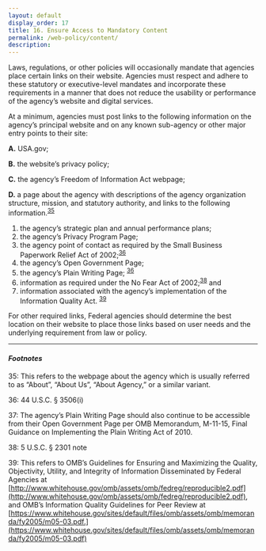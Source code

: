 ```yaml
---
layout: default
display_order: 17 
title: 16. Ensure Access to Mandatory Content
permalink: /web-policy/content/
description:
---
```

Laws, regulations, or other policies will occasionally mandate that agencies place certain links on their website. Agencies must respect and adhere to these statutory or executive-level mandates and incorporate these requirements in a manner that does not reduce the usability or performance of the agency’s website and digital services.

At a minimum, agencies must post links to the following information on the agency’s principal website and on any known sub-agency or other major entry points to their site:

**A.**	USA.gov;

**B.**	the website’s privacy policy;

**C.**	the agency’s Freedom of Information Act webpage;

**D.**	a page about the agency with descriptions of the agency organization structure, mission, and statutory authority, and links to the following information.<sup>[35](#myfootnote14)</sup>  

1.	the agency’s strategic plan and annual performance plans;
2.	the agency’s Privacy Program Page;
3.	the agency point of contact as required by the Small Business Paperwork Relief Act of 2002;<sup>[36](#myfootnote36)</sup>   
4.	the agency’s Open Government Page;
5.	the agency’s Plain Writing Page;  <sup>[36](#myfootnote14)</sup> 
6.	information as required under the No Fear Act of 2002;<sup>[38](#myfootnote14)</sup>   and 
7.	information associated with the agency’s implementation of the Information Quality Act. <sup>[39](#myfootnote39)</sup>  

For other required links, Federal agencies should determine the best location on their website to place those links based on user needs and the underlying requirement from law or policy. 

***
#### *Footnotes*
<a name="myfootnote12">35</a>: This refers to the webpage about the agency which is usually referred to as “About”, “About Us”, “About Agency,” or a similar variant.

<a name="myfootnote12">36</a>: 44 U.S.C. § 3506(i)

<a name="myfootnote12">37</a>: The agency’s Plain Writing Page should also continue to be accessible from their Open Government Page per OMB Memorandum, M-11-15, Final Guidance on Implementing the Plain Writing Act of 2010.

<a name="myfootnote12">38</a>: 5 U.S.C. § 2301 note 

<a name="myfootnote12">39</a>: This refers to OMB’s Guidelines for Ensuring and Maximizing the Quality, Objectivity, Utility, and Integrity of Information Disseminated by Federal Agencies at [http://www.whitehouse.gov/omb/assets/omb/fedreg/reproducible2.pdf](http://www.whitehouse.gov/omb/assets/omb/fedreg/reproducible2.pdf), and OMB’s Information Quality Guidelines for Peer Review at [https://www.whitehouse.gov/sites/default/files/omb/assets/omb/memoranda/fy2005/m05-03.pdf.](https://www.whitehouse.gov/sites/default/files/omb/assets/omb/memoranda/fy2005/m05-03.pdf) 
